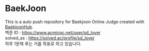 # BaekJoon
This is a auto push repository for Baekjoon Online Judge created with [BaekjoonHub](https://github.com/BaekjoonHub/BaekjoonHub).
<br/>
백준 ID : https://www.acmicpc.net/user/sd_lover
<br/>
solved_as : https://solved.ac/profile/sd_lover
<br/>
하루 1문제 푸는 거를 목표로 하고 있습니다.
<br/>
